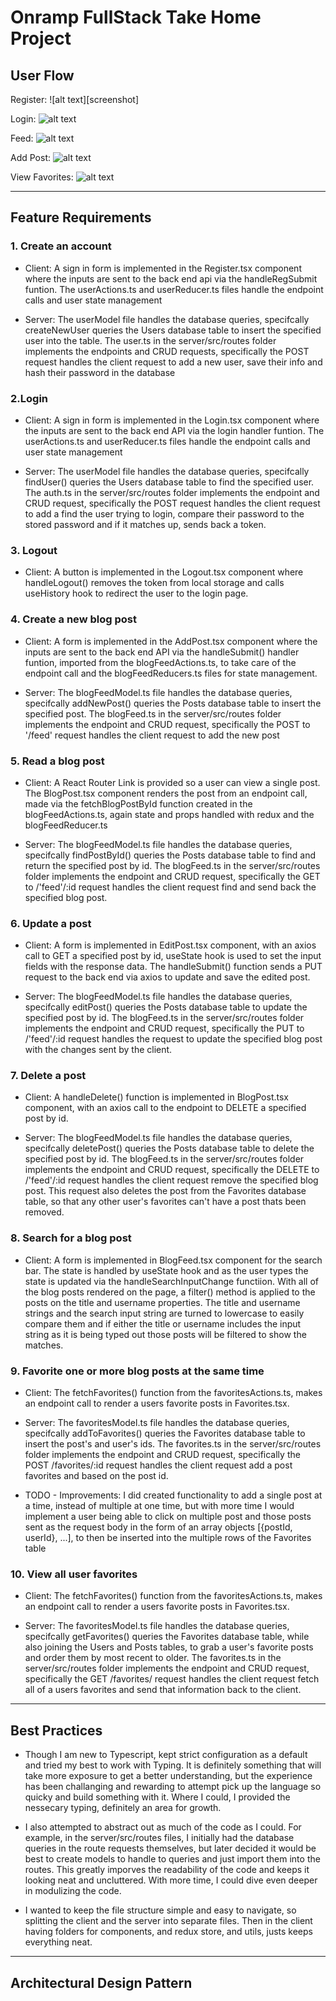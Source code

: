 # Onramp FullStack Take Home Project

## **User Flow**
Register: 
![alt text][screenshot]

[logo]: https://github.com/DeeDowns/onramp-take-home-project/blob/main/client/public/screenshots/:register.png "/feed screenshot"

Login: 
![alt text][logo]

[logo]: https://github.com/adam-p/markdown-here/raw/master/src/common/images/icon48.png "Logo Title Text 2"

Feed: 
![alt text][logo]

[logo]: https://github.com/adam-p/markdown-here/raw/master/src/common/images/icon48.png "Logo Title Text 2"

Add Post: 
![alt text][logo]

[logo]: https://github.com/adam-p/markdown-here/raw/master/src/common/images/icon48.png "Logo Title Text 2"


View Favorites: 
![alt text][logo]

[logo]: https://github.com/adam-p/markdown-here/raw/master/src/common/images/icon48.png "Logo Title Text 2"

---

## **Feature Requirements**

### 1. Create an account
* Client: A sign in form is implemented in the Register.tsx component where the inputs are sent to the back end api via the handleRegSubmit funtion. The userActions.ts and userReducer.ts files handle the endpoint calls and user state management 
           
* Server: The userModel file handles the database queries, specifcally createNewUser queries the Users database table to insert the specified user into the table. The user.ts in the server/src/routes folder implements the endpoints and CRUD requests, specifically the POST request handles the client request to add a new user, save their info and hash their password in the database 
            

### 2.Login
* Client: A sign in form is implemented in the Login.tsx component where the inputs are sent to the back end API via the login handler funtion. The userActions.ts and userReducer.ts files handle the endpoint calls and user state management 
           
* Server: The userModel file handles the database queries, specifcally findUser() queries the Users database table to find the specified user. The auth.ts in the server/src/routes folder implements the endpoint and CRUD request, specifically the POST request handles the client request to add a find the user trying to login, compare their password to the stored password and if it matches up, sends back a token.

### 3. Logout
* Client: A button is implemented in the Logout.tsx component where handleLogout() removes the token from local storage and calls useHistory hook to redirect the user to the login page.

### 4. Create a new blog post
* Client: A form is implemented in the AddPost.tsx component where the inputs are sent to the back end API via the handleSubmit() handler funtion, imported from the blogFeedActions.ts, to take care of the endpoint call and the blogFeedReducers.ts files for state management. 
           
* Server: The blogFeedModel.ts file handles the database queries, specifcally addNewPost() queries the Posts database table to insert the specified post. The blogFeed.ts in the server/src/routes folder implements the endpoint and CRUD request, specifically the POST to '/feed' request handles the client request to add the new post


### 5. Read a blog post
* Client: A React Router Link is provided so a user can view a single post. The BlogPost.tsx component renders the post from an endpoint call, made via the fetchBlogPostById function created in the blogFeedActions.ts, again state and props handled with redux and the blogFeedReducer.ts
           
* Server: The blogFeedModel.ts file handles the database queries, specifcally findPostById() queries the Posts database table to find and return the specified post by id. The blogFeed.ts in the server/src/routes folder implements the endpoint and CRUD request, specifically the GET to /'feed'/:id request handles the client request find and send back the specified blog post.

### 6. Update a post
* Client: A form is implemented in EditPost.tsx component, with an axios call to GET a specified post by id, useState hook is used to set the input fields with the response data. The handleSubmit() function sends a PUT request to the back end via axios to update and save the edited post.
           
* Server: The blogFeedModel.ts file handles the database queries, specifcally editPost() queries the Posts database table to update the specified post by id. The blogFeed.ts in the server/src/routes folder implements the endpoint and CRUD request, specifically the PUT to /'feed'/:id request handles the request to update the specified blog post with the changes sent by the client.

### 7. Delete a post
* Client: A handleDelete() function is implemented in BlogPost.tsx component, with an axios call to the endpoint to DELETE a specified post by id.
           
* Server: The blogFeedModel.ts file handles the database queries, specifcally deletePost() queries the Posts database table to delete the specified post by id. The blogFeed.ts in the server/src/routes folder implements the endpoint and CRUD request, specifically the DELETE to /'feed'/:id request handles the client request remove the specified blog post. This request also deletes the post from the Favorites database table, so that any other user's favorites can't have a post thats been removed. 

### 8. Search for a blog post
* Client: A form is implemented in BlogFeed.tsx component for the search bar. The state is handled by useState hook and as the user types the state is updated via the handleSearchInputChange functiion. With all of the blog posts rendered on the page, a filter() method is applied to the posts on the title and username properties. The title and username strings and the search input string  are turned to lowercase to easily compare them and if either the title or username includes the input string as it is being typed out those posts will be filtered to show the matches.  

### 9. Favorite one or more blog posts at the same time
* Client: The fetchFavorites() function from the favoritesActions.ts, makes an endpoint call to render a users favorite posts in Favorites.tsx. 
           
* Server: The favoritesModel.ts file handles the database queries, specifcally addToFavorites() queries the Favorites database table to insert the post's and user's ids. The favorites.ts in the server/src/routes folder implements the endpoint and CRUD request, specifically the POST /favorites/:id request handles the client request add a post favorites and based on the post id.

* TODO - Improvements: I did created functionality to add a single post at a time, instead of multiple at one time, but with more time I would implement a user being able to click on multiple post and those posts sent as the request body in the form of an array objects [{postId, userId}, ...], to then be inserted into the multiple rows of the Favorites table


### 10. View all user favorites
* Client: The fetchFavorites() function from the favoritesActions.ts, makes an endpoint call to render a users favorite posts in Favorites.tsx. 

* Server: The favoritesModel.ts file handles the database queries, specifcally getFavorites() queries the Favorites database table, while also joining the Users and Posts tables, to grab a user's favorite posts and order them by most recent to older. The favorites.ts in the server/src/routes folder implements the endpoint and CRUD request, specifically the GET /favorites/ request handles the client request fetch all of a users favorites and send that information back to the client.

---

## **Best Practices**
* Though I am new to Typescript, kept strict configuration as a default and tried my best to work with Typing. It is definitely something that will take more exposure to get a better understanding, but the experience has been challanging and rewarding to attempt pick up the language so quicky and build something with it. Where I could, I provided the nessecary typing, definitely an area for growth. 

* I also attempted to abstract out as much of the code as I could. For example, in the server/src/routes files, I initially had the database queries in the route requests themselves, but later decided it would be best to create models to handle to queries and just import them into the routes. This greatly imporves the readability of the code and keeps it looking neat and uncluttered. With more time, I could dive even deeper in modulizing the code. 

* I wanted to keep the file structure simple and easy to navigate, so splitting the client and the server into separate files. Then in the client having folders for components, and redux store, and utils, justs keeps everything neat. 

---

## **Architectural Design Pattern**
    




